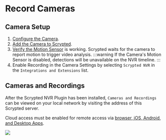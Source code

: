 # Record Cameras

## Camera Setup

1. [Configure the Camera](/camera-preparation).
2. [Add the Camera to Scrypted](/add-camera.md).
3. [Verify the Motion Sensor](/camera-verification) is working. Scrypted waits for the camera to report motion to trigger video analysis. 
:::warning
If the Camera's Motion Sensor is disabled, detections will be unavailable on the NVR timeline.
:::
4. Enable Recording in the Camera Settings by selecting `Scrypted NVR` in the `Integrations and Extensions` list.

## Cameras and Recordings

After the Scrypted NVR Plugin has been installed, `Cameras and Recordings` can be viewed on your local network by visiting the address of this Scrypted server.

Cloud access must be enabled for remote access via [browser, iOS, Android, and Desktop Apps](apps).

![](/img/scrypted-nvr/cameras-and-recordings.png)

